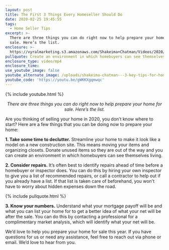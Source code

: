 ```yaml
---
layout: post
title: The First 3 Things Every Homeseller Should Do
date: 2020-02-25 19:45:55
tags:
  - Home Seller Tips
excerpt: >-
  There are three things you can do right now to help prepare your home for
  sale. Here’s the list.
enclosure: >-
  https://vyralmarketing.s3.amazonaws.com/Shakeima+Chatman/Videos/2020/The+First+3+Things+Every+Homeseller+Should+Do.mp4
pullquote: Create an environment in which homebuyers can see themselves living.
enclosure_type: video/mp4
enclosure_time:
use_youtube_image: false
youtube_alternate_image: /uploads/shakeima-chatman---3-key-tips-for-homesellers-youtube.jpg
youtube_code: 'https://youtu.be/gWKKXgqmwqc'
---
```


{% include youtube.html %}

<p style="text-align: center;"><em>There are three things you can do right now to help prepare your home for sale. Here’s the list.</em></p>

Are you thinking of selling your home in 2020, you don’t know where to start? Here are a few things that you can be doing now to prepare your home:

**1\. Take some time to declutter.** Streamline your home to make it look like a model on a new construction site. This means moving your items and organizing closets. Donate unused items so they are out of the way and you can create an environment in which homebuyers can see themselves living.

**2\. Consider repairs.** It’s often best to identify repairs ahead of time before a homebuyer or inspector does. You can do this by hiring your own inspector to give you a list of recommended repairs, or call a contractor to help out if you already have a list. If that list is taken care of beforehand, you won't have to worry about hidden expenses down the road.

{% include pullquote.html %}

**3\. Know your numbers.** Understand what your mortgage payoff will be and what you can list your home for to get a better idea of what your net will be after the sale. You can do this by contacting a professional for a complimentary market analysis, which will identify what your net will be.

We’d love to help you prepare your home for sale this year. If you have questions for us or need any assistance, feel free to reach out via phone or email. We’d love to hear from you.